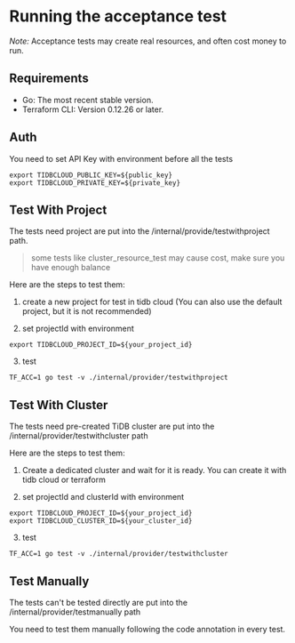 # Running the acceptance test

*Note:* Acceptance tests may create real resources, and often cost money to run.

## Requirements
- Go: The most recent stable version.
- Terraform CLI: Version 0.12.26 or later.

## Auth
You need to set API Key with environment before all the tests
```
export TIDBCLOUD_PUBLIC_KEY=${public_key}
export TIDBCLOUD_PRIVATE_KEY=${private_key}
```

## Test With Project
The tests need project are put into the /internal/provide/testwithproject path.


> some tests like cluster_resource_test may cause cost, make sure you have enough balance
> 
Here are the steps to test them: 

1. create a new project for test in tidb cloud (You can also use the default project, but it is not recommended)

2. set projectId with environment
```
export TIDBCLOUD_PROJECT_ID=${your_project_id}
```
3. test
```
TF_ACC=1 go test -v ./internal/provider/testwithproject
```

## Test With Cluster
The tests need pre-created TiDB cluster are put into the /internal/provider/testwithcluster path

Here are the steps to test them:

1. Create a dedicated cluster and wait for it is ready. You can create it with tidb cloud or terraform

2. set projectId and clusterId with environment
```
export TIDBCLOUD_PROJECT_ID=${your_project_id}
export TIDBCLOUD_CLUSTER_ID=${your_cluster_id}
```

3. test
```
TF_ACC=1 go test -v ./internal/provider/testwithcluster
```


## Test Manually
The tests can't be tested directly are put into the /internal/provider/testmanually path

You need to test them manually following the code annotation in every test.